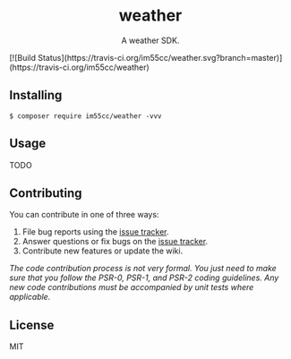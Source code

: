 <h1 align="center"> weather </h1>

<p align="center"> A weather SDK.</p>
[![Build Status](https://travis-ci.org/im55cc/weather.svg?branch=master)](https://travis-ci.org/im55cc/weather)

## Installing

```shell
$ composer require im55cc/weather -vvv
```

## Usage

TODO

## Contributing

You can contribute in one of three ways:

1. File bug reports using the [issue tracker](https://github.com/im55cc/weather/issues).
2. Answer questions or fix bugs on the [issue tracker](https://github.com/im55cc/weather/issues).
3. Contribute new features or update the wiki.

_The code contribution process is not very formal. You just need to make sure that you follow the PSR-0, PSR-1, and PSR-2 coding guidelines. Any new code contributions must be accompanied by unit tests where applicable._

## License

MIT
